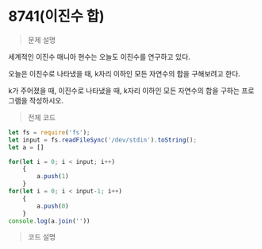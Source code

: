 # 8741(이진수 합)

> 문제 설명
> 

세계적인 이진수 매니아 현수는 오늘도 이진수를 연구하고 있다.

오늘은 이진수로 나타냈을 때, k자리 이하인 모든 자연수의 합을 구해보려고 한다.

k가 주어졌을 때, 이진수로 나타냈을 때, k자리 이하인 모든 자연수의 합을 구하는 프로그램을 작성하시오.

> 전체 코드
> 

```jsx
let fs = require('fs');
let input = fs.readFileSync('/dev/stdin').toString();
let a = []

for(let i = 0; i < input; i++)
    {
        a.push(1)
    }
for(let i = 0; i < input-1; i++)
    {
        a.push(0)
    }
console.log(a.join(''))
```

> 코드 설명
>